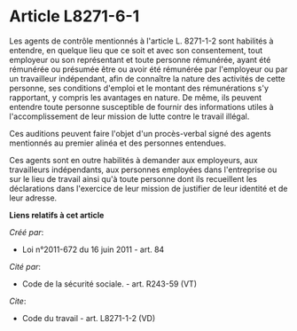 # Article L8271-6-1

Les agents de contrôle mentionnés à l'article L. 8271-1-2 sont habilités à entendre, en quelque lieu que ce soit et avec son
consentement, tout employeur ou son représentant et toute personne rémunérée, ayant été rémunérée ou présumée être ou avoir
été rémunérée par l'employeur ou par un travailleur indépendant, afin de connaître la nature des activités de cette personne,
ses conditions d'emploi et le montant des rémunérations s'y rapportant, y compris les avantages en nature. De même, ils
peuvent entendre toute personne susceptible de fournir des informations utiles à l'accomplissement de leur mission de lutte
contre le travail illégal. 

Ces auditions peuvent faire l'objet d'un procès-verbal signé des agents mentionnés au premier alinéa et des personnes
entendues. 

Ces agents sont en outre habilités à demander aux employeurs, aux travailleurs indépendants, aux personnes employées dans
l'entreprise ou sur le lieu de travail ainsi qu'à toute personne dont ils recueillent les déclarations dans l'exercice de
leur mission de justifier de leur identité et de leur adresse.

**Liens relatifs à cet article**

_Créé par_:

  - Loi n°2011-672 du 16 juin 2011 - art. 84

_Cité par_:

  - Code de la sécurité sociale. - art. R243-59 (VT)

_Cite_:

  - Code du travail - art. L8271-1-2 (VD)
